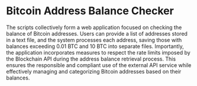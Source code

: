 # Bitcoin Address Balance Checker
The scripts collectively form a web application focused on checking the balance of Bitcoin addresses. Users can provide a list of addresses stored in a text file, and the system processes each address, saving those with balances exceeding 0.01 BTC and 10 BTC into separate files. 
Importantly, the application incorporates measures to respect the rate limits imposed by the Blockchain API during the address balance retrieval process. This ensures the responsible and compliant use of the external API service while effectively managing and categorizing Bitcoin addresses based on their balances.
